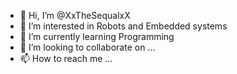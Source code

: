 - 👋 Hi, I’m @XxTheSequalxX
- 👀 I’m interested in Robots and Embedded systems
- 🌱 I’m currently learning Programming
- 💞️ I’m looking to collaborate on ...
- 📫 How to reach me ...

<!---
XxTheSequalxX/XxTheSequalxX is a ✨ special ✨ repository because its `README.md` (this file) appears on your GitHub profile.
You can click the Preview link to take a look at your changes.
--->

